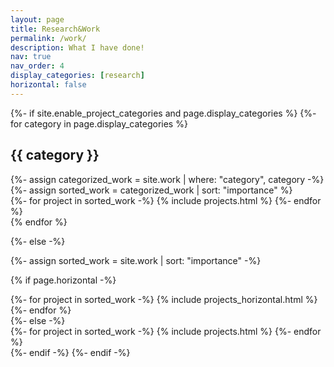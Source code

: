 ```yaml
---
layout: page
title: Research&Work
permalink: /work/
description: What I have done!
nav: true
nav_order: 4
display_categories: [research]
horizontal: false
---
```


<!-- pages/projects.md -->
<div class="projects">
{%- if site.enable_project_categories and page.display_categories %}
  <!-- Display categorized projects -->
  {%- for category in page.display_categories %}
  <h2 class="category">{{ category }}</h2>
  {%- assign categorized_work = site.work | where: "category", category -%}
  {%- assign sorted_work = categorized_work | sort: "importance" %}
  <!-- Generate cards for each project -->
  <div class="grid">
    {%- for project in sorted_work -%}
      {% include projects.html %}
    {%- endfor %}
  </div>
  {% endfor %}

{%- else -%}
<!-- Display projects without categories -->
  {%- assign sorted_work = site.work | sort: "importance" -%}
  <!-- Generate cards for each project -->
  {% if page.horizontal -%}
  <div class="container">
    <div class="row row-cols-2">
    {%- for project in sorted_work -%}
      {% include projects_horizontal.html %}
    {%- endfor %}
    </div>
  </div>
  {%- else -%}
  <div class="grid">
    {%- for project in sorted_work -%}
      {% include projects.html %}
    {%- endfor %}
  </div>
  {%- endif -%}
{%- endif -%}
</div>
